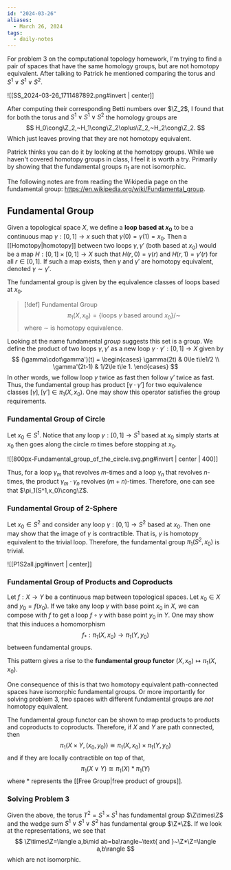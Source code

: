 ```yaml
---
id: "2024-03-26"
aliases:
  - March 26, 2024
tags:
  - daily-notes
---
```


For problem 3 on the computational topology homework, I'm trying to find a pair of spaces that have the same homology groups, but are not homotopy equivalent. After talking to Patrick he mentioned comparing the torus and $S^1\vee S^1\vee S^2$.

![[SS_2024-03-26_1711487892.png#invert | center]]

After computing their corresponding Betti numbers over $\Z_2$, I found that for both the torus and $S^1\vee S^1\vee S^2$ the homology groups are 
$$
    H_0\cong\Z_2,~H_1\cong\Z_2\oplus\Z_2,~H_2\cong\Z_2.
$$
Which just leaves proving that they are not homotopy equivalent.

Patrick thinks you can do it by looking at the homotopy groups. While we haven't covered homotopy groups in class, I feel it is worth a try. Primarily by showing that the fundamental groups $\pi_1$ are not isomorphic.

The following notes are from reading the Wikipedia page on the fundamental group: https://en.wikipedia.org/wiki/Fundamental_group.

## Fundamental Group 
Given a topological space $X$, we define a **loop based at $x_0$** to be a continuous map $\gamma:[0,1]\rightarrow x$ such that $\gamma(0)=\gamma(1)=x_0$. Then a [[Homotopy|homotopy]] between two loops $\gamma,\gamma'$ (both based at $x_0$) would be a map $H:[0,1]\times[0,1]\rightarrow X$ such that $H(r,0)=\gamma(r)$ and $H(r,1)=\gamma'(r)$ for all $r\in [0,1]$. If such a map exists, then $\gamma$ and $\gamma'$ are homotopy equivalent, denoted $\gamma\sim\gamma'$.

The fundamental group is given by the equivalence classes of loops based at $x_0$.

> [!def] Fundamental Group
> $$
>   \pi_1(X,x_0) = \{\text{loops $\gamma$ based around $x_0$}\}/\sim
> $$
> where $\sim$ is homotopy equivalence.

Looking at the name fundamental *group* suggests this set is a group. We define the product of two loops $\gamma,\gamma'$ as a new loop $\gamma\cdot\gamma':[0,1]\rightarrow X$ given by
$$
    (\gamma\cdot\gamma')(t) = \begin{cases}
        \gamma(2t) & 0\le t\le1/2 \\
        \gamma'(2t-1) & 1/2\le t\le 1.
    \end{cases}
$$
In other words, we follow loop $\gamma$ twice as fast then follow $\gamma'$ twice as fast. Thus, the fundamental group has product $[\gamma\cdot\gamma']$ for two equivalence classes $[\gamma],[\gamma']\in\pi_1(X,x_0)$. One may show this operator satisfies the group requirements.

### Fundamental Group of Circle

Let $x_0\in S^1$. Notice that any loop $\gamma:[0,1]\rightarrow S^1$ based at $x_0$ simply starts at $x_0$ then goes along the circle $m$ times before stopping at $x_0$.

![[800px-Fundamental_group_of_the_circle.svg.png#invert | center | 400]]

Thus, for a loop $\gamma_m$ that revolves $m$-times and a loop $\gamma_n$ that revolves $n$-times, the product $\gamma_m\cdot\gamma_n$ revolves $(m+n)$-times. Therefore, one can see that $\pi_1(S^1,x_0)\cong\Z$.

### Fundamental Group of 2-Sphere

Let $x_0\in S^2$ and consider any loop $\gamma:[0,1]\rightarrow S^2$ based at $x_0$. Then one may show that the image of $\gamma$ is contractible. That is, $\gamma$ is homotopy equivalent to the trivial loop. Therefore, the fundamental group $\pi_1(S^2,x_0)$ is trivial.

![[P1S2all.jpg#invert | center]]

### Fundamental Group of Products and Coproducts

Let $f:X\rightarrow Y$ be a continuous map between topological spaces. Let $x_0\in X$ and $y_0=f(x_0)$. If we take any loop $\gamma$ with base point $x_0$ in $X$, we can compose with $f$ to get a loop $f\circ\gamma$ with base point $y_0$ in $Y$. One may show that this induces a homomorphism
$$
    f_*:\pi_1(X,x_0)\rightarrow\pi_1(Y,y_0)
$$
between fundamental groups.

This pattern gives a rise to the **fundamental group functor** $(X,x_0)\mapsto\pi_1(X,x_0)$.

One consequence of this is that two homotopy equivalent path-connected spaces have isomorphic fundamental groups. Or more importantly for solving problem 3, two spaces with different fundamental groups are *not* homotopy equivalent.

The fundamental group functor can be shown to map products to products and coproducts to coproducts. Therefore, if $X$ and $Y$ are path connected, then 
$$
    \pi_1(X\times Y,(x_0,y_0))\cong\pi_1(X,x_0)\times\pi_1(Y,y_0)
$$
and if they are locally contractible on top of that,
$$
    \pi_1(X\vee Y)\cong \pi_1(X)*\pi_1(Y)
$$
where $*$ represents the [[Free Group|free product of groups]].

### Solving Problem 3

Given the above, the torus $T^2=S^1\times S^1$ has fundamental group $\Z\times\Z$ and the wedge sum $S^1\vee S^1\vee S^2$ has fundamental group $\Z*\Z$. If we look at the representations, we see that 
$$
    \Z\times\Z=\langle a,b\mid ab=ba\rangle~\text{ and }~\Z*\Z=\langle a,b\rangle
$$
which are not isomorphic.
